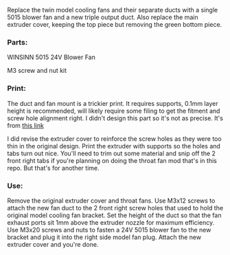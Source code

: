 Replace the twin model cooling fans and their separate ducts with a single 5015 blower fan and a new triple output duct.
Also replace the main extruder cover, keeping the top piece but removing the green bottom piece.


### Parts:

WINSINN 5015 24V Blower Fan

M3 screw and nut kit


### Print:

The duct and fan mount is a trickier print. It requires supports, 0.1mm layer height is recommended, will likely require some filing to get the fitment and screw hole alignment right.
I didn't design this part so it's not as precise. It's from [this link](https://www.printables.com/model/357945-ankermake-m5-5015-fan-duct-and-extruder-case)

I did revise the extruder cover to reinforce the screw holes as they were too thin in the original design.
Print the extruder with supports so the holes and tabs turn out nice.
You'll need to trim out some material and snip off the 2 front right tabs if you're planning on doing the throat fan mod that's in this repo.
But that's for another time.


### Use:

Remove the original extruder cover and throat fans.
Use M3x12 screws to attach the new fan duct to the 2 front right screw holes that used to hold the original model cooling fan bracket.
Set the height of the duct so that the fan exhaust ports sit 1mm above the extruder nozzle for maximum efficiency.
Use M3x20 screws and nuts to fasten a 24V 5015 blower fan to the new bracket and plug it into the right side model fan plug.
Attach the new extruder cover and you're done.
